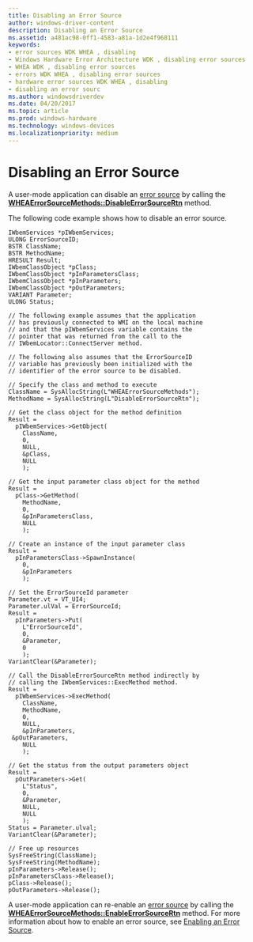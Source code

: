 ```yaml
---
title: Disabling an Error Source
author: windows-driver-content
description: Disabling an Error Source
ms.assetid: a481ac98-0ff1-4583-a81a-1d2e4f968111
keywords:
- error sources WDK WHEA , disabling
- Windows Hardware Error Architecture WDK , disabling error sources
- WHEA WDK , disabling error sources
- errors WDK WHEA , disabling error sources
- hardware error sources WDK WHEA , disabling
- disabling an error sourc
ms.author: windowsdriverdev
ms.date: 04/20/2017
ms.topic: article
ms.prod: windows-hardware
ms.technology: windows-devices
ms.localizationpriority: medium
---
```


# Disabling an Error Source


A user-mode application can disable an [error source](hardware-errors-and-error-sources.md) by calling the [**WHEAErrorSourceMethods::DisableErrorSourceRtn**](https://msdn.microsoft.com/library/windows/hardware/ff559523) method.

The following code example shows how to disable an error source.

```
IWbemServices *pIWbemServices;
ULONG ErrorSourceID;
BSTR ClassName;
BSTR MethodName;
HRESULT Result;
IWbemClassObject *pClass;
IWbemClassObject *pInParametersClass;
IWbemClassObject *pInParameters;
IWbemClassObject *pOutParameters;
VARIANT Parameter;
ULONG Status;

// The following example assumes that the application
// has previously connected to WMI on the local machine
// and that the pIWbemServices variable contains the
// pointer that was returned from the call to the
// IWbemLocator::ConnectServer method.

// The following also assumes that the ErrorSourceID
// variable has previously been initialized with the
// identifier of the error source to be disabled.

// Specify the class and method to execute
ClassName = SysAllocString(L"WHEAErrorSourceMethods");
MethodName = SysAllocString(L"DisableErrorSourceRtn");

// Get the class object for the method definition
Result =
  pIWbemServices->GetObject(
    ClassName,
    0,
    NULL,
    &pClass,
    NULL
    );

// Get the input parameter class object for the method
Result =
  pClass->GetMethod(
    MethodName,
    0,
    &pInParametersClass,
    NULL
    );

// Create an instance of the input parameter class
Result =
  pInParametersClass->SpawnInstance(
    0,
    &pInParameters
    );

// Set the ErrorSourceId parameter
Parameter.vt = VT_UI4;
Parameter.ulVal = ErrorSourceId;
Result =
  pInParameters->Put(
    L"ErrorSourceId",
    0,
    &Parameter,
    0
    );
VariantClear(&Parameter);

// Call the DisableErrorSourceRtn method indirectly by
// calling the IWbemServices::ExecMethod method.
Result =
  pIWbemServices->ExecMethod(
    ClassName,
    MethodName,
    0,
    NULL,
    &pInParameters,
 &pOutParameters,
    NULL
    );

// Get the status from the output parameters object
Result =
  pOutParameters->Get(
    L"Status",
    0,
    &Parameter,
    NULL,
    NULL
    );
Status = Parameter.ulval;
VariantClear(&Parameter);

// Free up resources
SysFreeString(ClassName);
SysFreeString(MethodName);
pInParameters->Release();
pInParametersClass->Release();
pClass->Release();
pOutParameters->Release();
```

A user-mode application can re-enable an [error source](hardware-errors-and-error-sources.md) by calling the [**WHEAErrorSourceMethods::EnableErrorSourceRtn**](https://msdn.microsoft.com/library/windows/hardware/ff559525) method. For more information about how to enable an error source, see [Enabling an Error Source](enabling-an-error-source.md).

 

 




